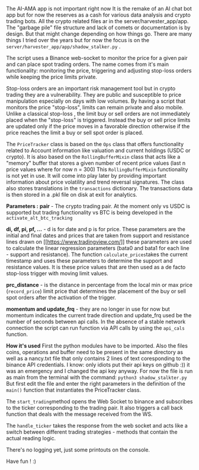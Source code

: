 The AI-AMA app is not important right now It is the remake of an AI chat bot app but for now the reserves as a cash for various data analysis and  crypto trading bots. 
All the crypto related files ar in the server/harvester_app/app. The "garbage pile" file structure and lack of comets or documentation is by design. But that might change depending on how things go. There are many things I tried over the years but for now the focus is on the `server/harvester_app/app/shadow_stalker.py` . 

The script uses a Binance web-socket to monitor the price for a given pair and can place spot trading orders. The name comes from it's main functionality: monitoring the price, triggering and adjusting stop-loss orders while keeping the price limits private. 

Stop-loss orders are an important risk management tool but in crypto trading they are a vulnerability. They are public and susceptible to price manipulation especially on days with low volumes. By having a script that monitors the price "stop-loss", limits can remain private and also mobile. Unlike a classical stop-loss , the limit buy or sell orders are not immediately placed when the "stop-loss" is triggered. Instead the buy or sell price limits are updated only if the price moves in a favorable direction otherwise if the price reaches the limit a buy or sell spot order is placed.

The `PriceTracker` class is based on the `Ops` class that offers functionality related to Account information like valuation and current holdings (USDC or crypto). It is also based on the `RollingBufferMixin` class that acts like a "memory" buffer that stores a given number of recent price values (last n price values where for now n = 300) This `RollingBufferMixin` functionality is not yet in use. It will come into play later by providing important information about price volatility and  trend reversal signatures. 
The class also stores translations in the `transactions` dictionary. The transactions data is then stored in a .pkl file on disk at exit for analytics.

**Parameters :**
**pair** - The crypto trading pair. At the moment only vs USDC is supported but trading functionality vs BTC is being developed in the `activate_alt_btc_tracking`

**di, df, pi, pf, ...** - d is for date and p is for price. These parameters are the initial and final dates and prices that are taken from support and resistance lines drawn on [[https://www.tradingview.com/]]  these parameters are used to calculate the linear regression parameters (bata0 and bata1 for each line - support and resistance). The function `calculate_prices`takes the current timestamp and uses these parameters to determine the support and resistance values. It is these price values that are then used as a de facto stop-loss trigger with moving limit values. 

**prc_distance** - is the distance in percentage from the local min or max price (`record_price`) limit price that determines the placement of the buy or sell spot orders after the activation of the trigger. 

**momentum and update_frq** - they are no longer in use for now but momentum indicates the current trade direction and update_frq used be the number of seconds between api calls. In the absence of a stable network connection the script can run function via API calls by using the `api_cals` function. 

**How it's used** First the python modules have to be imported. Also the files coins, operations and buffer need to be present in the same directory as well as a nancy.txt file that only contains 2 lines of text coresponding to the binance API credentials. I know: only idiots put their api keys on github :)) it was an emergency and I changed the api key anyway.
For now the file is run as main from the terminal with the command: 
`python3 shadow_stalkter.py`
But first edit the file and enter the right parameters in the definition of the `main()` function that instantiates the PriceTracker class. 

The `start_trading`method opens the Web Socket to binance and subscribes to the ticker corresponding to the trading pair. It also triggers a call back function that deals with the message received from the WS. 

The `handle_ticker` takes the response from the web socket and acts like a switch between different trading strategies - methods that contain the actual reading logic.

There's no logging yet, just some printouts on the console. 

Have fun ! :) 

